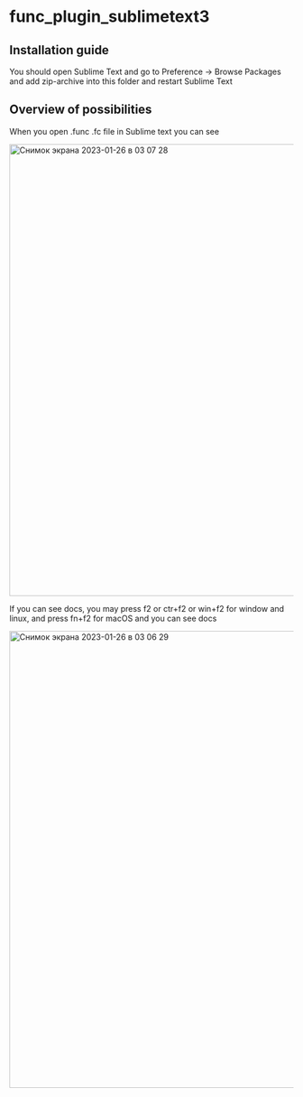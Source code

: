 # func_plugin_sublimetext3

## Installation guide
You should open Sublime Text and go to Preference -> Browse Packages
and add zip-archive into this folder and restart Sublime Text
## Overview of possibilities
When you open .func .fc file in Sublime text you can see 

<img width="800" alt="Снимок экрана 2023-01-26 в 03 07 28" src="https://user-images.githubusercontent.com/40096206/214729783-ea7b6c58-8baa-43bf-954e-31c48463132a.png">

If you can see docs, you may press f2 or ctr+f2 or win+f2 for window and linux, and press fn+f2 for macOS and you can see docs

<img width="809" alt="Снимок экрана 2023-01-26 в 03 06 29" src="https://user-images.githubusercontent.com/40096206/214730276-e6e4950a-7e52-4527-9e78-385aa14d75a5.png">
